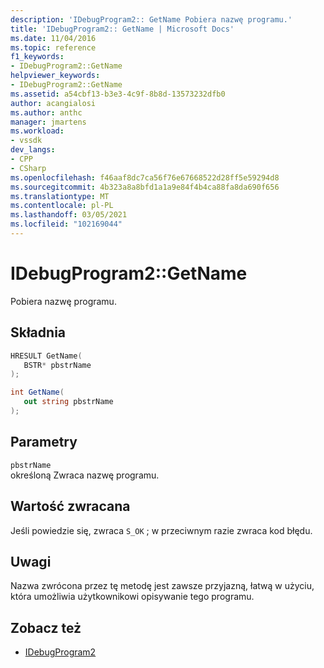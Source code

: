 ```yaml
---
description: 'IDebugProgram2:: GetName Pobiera nazwę programu.'
title: 'IDebugProgram2:: GetName | Microsoft Docs'
ms.date: 11/04/2016
ms.topic: reference
f1_keywords:
- IDebugProgram2::GetName
helpviewer_keywords:
- IDebugProgram2::GetName
ms.assetid: a54cbf13-b3e3-4c9f-8b8d-13573232dfb0
author: acangialosi
ms.author: anthc
manager: jmartens
ms.workload:
- vssdk
dev_langs:
- CPP
- CSharp
ms.openlocfilehash: f46aaf8dc7ca56f76e67668522d28ff5e59294d8
ms.sourcegitcommit: 4b323a8a8bfd1a1a9e84f4b4ca88fa8da690f656
ms.translationtype: MT
ms.contentlocale: pl-PL
ms.lasthandoff: 03/05/2021
ms.locfileid: "102169044"
---
```

# <a name="idebugprogram2getname"></a>IDebugProgram2::GetName
Pobiera nazwę programu.

## <a name="syntax"></a>Składnia

```cpp
HRESULT GetName( 
   BSTR* pbstrName
);
```

```csharp
int GetName( 
   out string pbstrName
);
```

## <a name="parameters"></a>Parametry
`pbstrName`\
określoną Zwraca nazwę programu.

## <a name="return-value"></a>Wartość zwracana
 Jeśli powiedzie się, zwraca `S_OK` ; w przeciwnym razie zwraca kod błędu.

## <a name="remarks"></a>Uwagi
 Nazwa zwrócona przez tę metodę jest zawsze przyjazną, łatwą w użyciu, która umożliwia użytkownikowi opisywanie tego programu.

## <a name="see-also"></a>Zobacz też
- [IDebugProgram2](../../../extensibility/debugger/reference/idebugprogram2.md)
